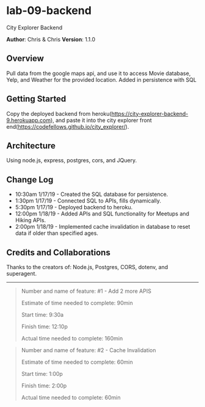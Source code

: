 # lab-09-backend
City Explorer Backend

**Author**: Chris & Chris
**Version**: 1.1.0

## Overview
Pull data from the google maps api, and use it to access Movie database, Yelp, and Weather for the provided location.
Added in persistence with SQL

## Getting Started
Copy the deployed backend from heroku(https://city-explorer-backend-9.herokuapp.com), and paste it into the city explorer front end(https://codefellows.github.io/city_explorer/).

## Architecture
Using node.js, express, postgres, cors, and JQuery.

## Change Log
- 10:30am 1/17/19 - Created the SQL database for persistence.
- 1:30pm 1/17/19 - Connected SQL to APIs, fills dynamically.
- 5:30pm 1/17/19 - Deployed backend to heroku.
- 12:00pm 1/18/19 - Added APIs and SQL functionality for Meetups and Hiking APIs.
- 2:00pm 1/18/19 - Implemented cache invalidation in database to reset data if older than specified ages.


## Credits and Collaborations
Thanks to the creators of: Node.js, Postgres, CORS, dotenv, and superagent. 

---

> Number and name of feature: #1 - Add 2 more APIS
> 
> Estimate of time needed to complete: 90min
> 
> Start time: 9:30a
> 
> Finish time: 12:10p
> 
> Actual time needed to complete: 160min



> Number and name of feature: #2 - Cache Invalidation
> 
> Estimate of time needed to complete: 60min
> 
> Start time: 1:00p
> 
> Finish time: 2:00p
> 
> Actual time needed to complete: 60min

